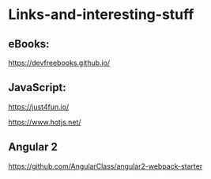 # Links-and-interesting-stuff

## eBooks:

https://devfreebooks.github.io/










## JavaScript:

https://just4fun.io/

https://www.hotjs.net/


## Angular 2

https://github.com/AngularClass/angular2-webpack-starter
